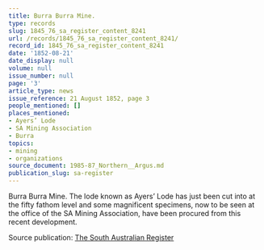 ```yaml
---
title: Burra Burra Mine.
type: records
slug: 1845_76_sa_register_content_8241
url: /records/1845_76_sa_register_content_8241/
record_id: 1845_76_sa_register_content_8241
date: '1852-08-21'
date_display: null
volume: null
issue_number: null
page: '3'
article_type: news
issue_reference: 21 August 1852, page 3
people_mentioned: []
places_mentioned:
- Ayers’ Lode
- SA Mining Association
- Burra
topics:
- mining
- organizations
source_document: 1985-87_Northern__Argus.md
publication_slug: sa-register
---
```


Burra Burra Mine.  The lode known as Ayers’ Lode has just been cut into at the fifty fathom level and some magnificent specimens, now to be seen at the office of the SA Mining Association, have been procured from this recent development.

Source publication: [The South Australian Register](/publications/sa-register/)
